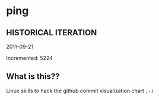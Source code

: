 # ping

## HISTORICAL ITERATION
2011-09-21

Incremented: 5224

## What is this?? 
Linux skills to hack the github commit visualization chart `;-)`
